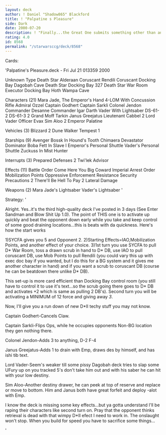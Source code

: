 ```yaml
---
layout: deck
author: ! Daniel "Shadow865" Blackford
title: ! "Palpatine s Pleasure"
side: Dark
date: 2000-07-20
description: ! "Finally...the Great One submits something other than an Endor Ops deck."
rating: 4.0
id: 8568
permalink: "/starwarsccg/deck/8568"
---
```

Cards: 

'Palpatine's Pleasure.deck - Fri Jul 21 013359 2000


Unknown Type
       Death Star
       Alderaan
       Coruscant
       Rendili
       Coruscant Docking Bay
       Dagobah Cave
       Death Star Docking Bay 327
       Death Star War Room
       Executor Docking Bay
       Hoth Wampa Cave

Characters (21)
       Mara Jade, The Emperor's Hand
       4-LOM With Concussion Rifle
       Admiral Ozzel
       Captain Godhert
       Captain Sarkli
       Colonel Jendon
       Commander Desanne
       Commander Igar
       Darth Vader With Lightsaber
       DS-61-2
       DS-61-3
     2 Grand Moff Tarkin
       Janus Greejatus
       Lieutenant Cabbel
     2 Lord Vader
       Officer Evax
       Sim Aloo
     2 Emperor Palatine

Vehicles (3)
       Blizzard 2
       Dune Walker
       Tempest 1

Starships (9)
       Avenger
       Bossk In Hound's Tooth
       Chimaera
       Devastator
       Dominator
       Boba Fett In Slave I
       Emperor's Personal Shuttle
       Vader's Personal Shuttle
       Zuckuss In Mist Hunter

Interrupts (3)
       Prepared Defenses
     2 Twi'lek Advisor

Effects (11)
       Battle Order
       Come Here You Big Coward
       Imperial Arrest Order
       Mobilization Points
       Oppressive Enforcement
       Resistance
       Security Precautions
     2 There'll Be Hell To Pay
     2 Lateral Damage

Weapons (2)
       Mara Jade's Lightsaber
       Vader's Lightsaber '

Strategy: '

Alright. Yes..it's the third high-quality deck I've posted in 3 days (See Enter Sandman and Blow Shit Up 1.0). The point of THIS one is to activate up quickly and beat the opponent down early while you take and keep control of some good draining locations...this is beats with da quickness. Here's how the start works

1)SYCFA gives you 5 and Opponent 2.
2)Starting Effects=IAO,Mobilization Points, and another effect of your choice.
3)1st turn you use SYCFA to pull D* War Room, toss a drawn scrub in hand to D* DB, use IAO to pull coruscant DB, use Mob Points to pull Rendili
(you could vary this up with exec doc bay if you wanted, but I do this for a BG system and it gives me another character in hand) and if you want a scrub to coruscant DB (course he can be beatdown there unlike D* DB).

This set-up is more card efficient than Docking Bay control room (you still have to control it to use it's text...so the scrub going there goes to D* DB and activates +2 which is same as pulling 2 DB's). Second turn you will be activating a MINIMUM of 12 force and giving away *3*.


Now, I'll give you a run down of new D*II techy stuff you may not know.

Captain Godhert-Cancels Claw.

Captain Sarkli-Flips Ops, while he
	       occupies opponents Non-BG
	       location they gen nothing
	       there.

Colonel Jendon-Adds 3 to anything, D-2 F-4

Janus Greejatus-Adds 1 to drain with Emp, draws
		des by himself, and has ishi tib
		text.

Lord Vader-Seem's weaker till some pissy Dagobah
	   deck tries to slap some UFury up on you
	   tracked 5's don't take him out and with
	   his saber he can hit with your low
	   destiny.

Sim Aloo-Another destiny drawer, he can peek at
	 top of reserve and replace or move to
	 bottom. Him and Janus both have great
	 forfeit and deploy -alot with Emp.



I know the deck is missing some key effects...but ya gotta understand I'll be raping their characters like second turn on. Pray that the opponent thinks retrieval is dead with that wimpy D*II efect I need to work in. The onslaught won't stop. When you build for speed you have to sacrifice some things...





'
